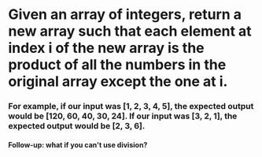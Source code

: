 # Given an array of integers, return a new array such that each element at index i of the new array is the product of all the numbers in the original array except the one at i.

### For example, if our input was [1, 2, 3, 4, 5], the expected output would be [120, 60, 40, 30, 24]. If our input was [3, 2, 1], the expected output would be [2, 3, 6].

#### Follow-up: what if you can't use division?
